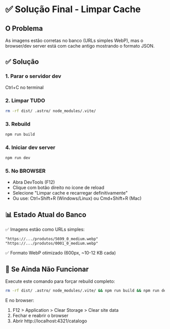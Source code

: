 # ✅ Solução Final - Limpar Cache

## O Problema
As imagens estão corretas no banco (URLs simples WebP), mas o browser/dev server está com cache antigo mostrando o formato JSON.

## ✅ Solução

### 1. Parar o servidor dev
Ctrl+C no terminal

### 2. Limpar TUDO
```bash
rm -rf dist/ .astro/ node_modules/.vite/
```

### 3. Rebuild
```bash
npm run build
```

### 4. Iniciar dev server
```bash
npm run dev
```

### 5. No BROWSER
- Abra DevTools (F12)
- Clique com botão direito no ícone de reload
- Selecione "Limpar cache e recarregar definitivamente"
- Ou use: Ctrl+Shift+R (Windows/Linux) ou Cmd+Shift+R (Mac)

## 📊 Estado Atual do Banco

✅ Imagens estão como URLs simples:
```
"https://.../produtos/5699_0_medium.webp"
"https://.../produtos/0001_0_medium.webp"
```

✅ Formato WebP otimizado (600px, ~10-12 KB cada)

## 🎯 Se Ainda Não Funcionar

Execute este comando para forçar rebuild completo:
```bash
rm -rf dist/ .astro/ node_modules/.vite/ && npm run build && npm run dev
```

E no browser:
1. F12 > Application > Clear Storage > Clear site data
2. Fechar e reabrir o browser
3. Abrir http://localhost:4321/catalogo

